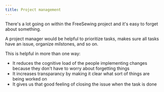 ```yaml
---
title: Project management
---
```


There's a lot going on within the FreeSewing project and it's easy to forget about something.

A project manager would be helpful to prioritize tasks, makes sure all tasks have an issue,
organize milstones, and so on.

This is helpful in more than one way:

 - It reduces the cognitive load of the people implementing changes because they don't have to worry about forgetting things
 - It increases transparancy by making it clear what sort of things are being worked on
 - It gives us that good feeling of closing the issue when the task is done

